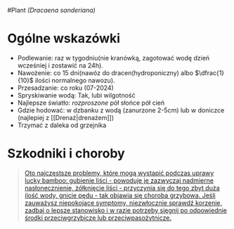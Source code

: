 #Plant
*(Dracaena sanderiana)*

# Ogólne wskazówki
- Podlewanie: raz w tygodniu(nie kranówką, zagotować wodę dzień wcześniej i zostawić na 24h).
- Nawożenie: co 15 dni(nawóz do dracen(hydroponiczny) albo $\dfrac{1}{10}$ ilości normalnego nawozu).
- Przesadzanie: co roku (07-2024)
- Spryskiwanie wodą: Tak, lubi wilgotność
- Najlepsze światło: *rozproszone* pół słońce pół cień
- Gdzie hodować: w dzbanku z wodą (zanurzone 2-5cm) lub w doniczce (najlepiej z [[Drenaż|drenażem]])
- Trzymać z daleka od grzejnika

# Szkodniki i choroby

> [Oto najczęstsze problemy, które mogą wystąpić podczas uprawy lucky bamboo: gubienie liści - powoduje je zazwyczaj nadmierne nasłonecznienie, żółknięcie liści - przyczynia się do tego zbyt duża ilość wody, gnicie pędu - tak objawia się choroba grzybowa. Jeśli zauważysz niepokojące symptomy, niezwłocznie sprawdź korzenie, zadbaj o lepsze stanowisko i w razie potrzeby sięgnij po odpowiednie środki przeciwgrzybicze lub przeciwpasożytnicze.](https://www.google.com)